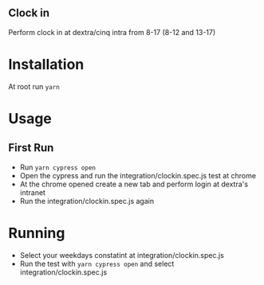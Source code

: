 ## Clock in

 Perform clock in at dextra/cinq intra from 8-17 (8-12 and 13-17)
 
# Installation

At root run `yarn`

# Usage

## First Run

- Run `yarn cypress open`
- Open the cypress and run the integration/clockin.spec.js test at chrome
- At the chrome opened create a new tab and perform login at dextra's intranet
- Run the integration/clockin.spec.js again

# Running

- Select your weekdays constatint at integration/clockin.spec.js
- Run the test with `yarn cypress open` and select integration/clockin.spec.js
